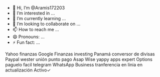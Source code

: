 - 👋 Hi, I’m @Aramis172203
- 👀 I’m interested in ...
- 🌱 I’m currently learning ...
- 💞️ I’m looking to collaborate on ...
- 📫 How to reach me ...
- 😄 Pronouns: ...
- ⚡ Fun fact: ...

<!---
Aramis172203/Aramis172203 is a ✨ special ✨ repository because its `README.md` (this file) appears on your GitHub profile.
You can click the Preview link to take a look at your changes.
--->
Yahoo finanzas 
Google Finanzas 
investing Panamá 
conversor de divisas
Paypal
wester unión 
punto pago 
Asap
Wise
yappy apps 
expert Options
paguelo facil
telegram 
WhatsApp Business
tranferencia en linia en actualización Activo✓
